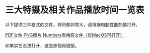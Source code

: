 # 三大特摄及相关作品播放时间一览表

以下提供三种格式的文件，体积都非常大，请根据电脑性能酌情打开。

[PDF文件](/tokusatsu.pdf)
[PNG图片](/tokusatsu.png)
[Numbers表格原文件（仅MacOS可打开）](/tokusatsu.numbers)

如果实在没法打开，这是原视频链接。

